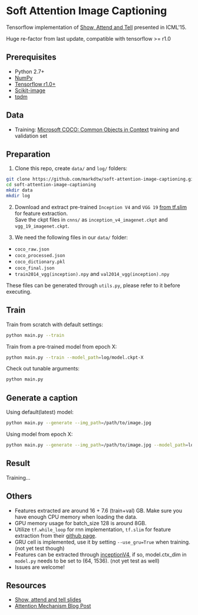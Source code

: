 # Soft Attention Image Captioning
Tensorflow implementation of [Show, Attend and Tell](https://arxiv.org/abs/1502.03044) presented in ICML'15.

Huge re-factor from last update, compatible with tensorflow >= r1.0


## Prerequisites
- Python 2.7+
- [NumPy](http://www.numpy.org/)
- [Tensorflow r1.0+](https://www.tensorflow.org/install/)
- [Scikit-image](http://scikit-image.org/)
- [tqdm](https://pypi.python.org/pypi/tqdm)


## Data
- Training: [Microsoft COCO: Common Objects in Context](http://mscoco.org/dataset/#download) training and validation set


## Preparation
1. Clone this repo, create `data/` and `log/` folders:
```bash
git clone https://github.com/markdtw/soft-attention-image-captioning.git
cd soft-attention-image-captioning
mkdir data
mkdir log
```
2. Download and extract pre-trained `Inception V4` and `VGG 19` [from tf.slim](https://github.com/tensorflow/models/tree/master/slim) for feature extraction.  
   Save the ckpt files in `cnns/` as `inception_v4_imagenet.ckpt` and `vgg_19_imagenet.ckpt`.

3. We need the following files in our `data/` folder:

  - `coco_raw.json`
  - `coco_processed.json`
  - `coco_dictionary.pkl`
  - `coco_final.json`
  - `train2014_vgg(inception).npy` and `val2014_vgg(inception).npy`

   These files can be generated through `utils.py`, please refer to it before executing.


## Train
Train from scratch with default settings:
```bash
python main.py --train
```
Train from a pre-trained model from epoch X:
```bash
python main.py --train --model_path=log/model.ckpt-X
```
Check out tunable arguments:
```bash
python main.py
```

## Generate a caption
Using default(latest) model:
```bash
python main.py --generate --img_path=/path/to/image.jpg
```
Using model from epoch X:
```bash
python main.py --generate --img_path=/path/to/image.jpg --model_path=log/model.ckpt-X
```

## Result
Training...


## Others
- Features extracted are around 16 + 7.6 (train+val) GB. Make sure you have enough CPU memory when loading the data.
- GPU memory usage for batch_size 128 is around 8GB.
- Utilize `tf.while_loop` for rnn implementation, `tf.slim` for feature extraction from their [github page](https://github.com/tensorflow/models/tree/master/slim).
- GRU cell is implemented, use it by setting `--use_gru=True` when training. (not yet test though)
- Features can be extracted through [inceptionV4](https://arxiv.org/abs/1602.07261), if so, model.ctx_dim in `model.py` needs to be set to (64, 1536). (not yet test as well)
- Issues are welcome!


## Resources
- [Show, attend and tell slides](http://www.slideshare.net/eunjileee/show-attend-and-tell-neural-image-caption-generation-with-visual-attention)
- [Attention Mechanism Blog Post](https://blog.heuritech.com/2016/01/20/attention-mechanism/)

